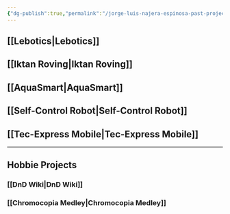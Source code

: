 ```yaml
---
{"dg-publish":true,"permalink":"/jorge-luis-najera-espinosa-past-projects/","tags":["gardenEntry"]}
---
```


## [[Lebotics\|Lebotics]]

## [[Iktan Roving\|Iktan Roving]]

## [[AquaSmart\|AquaSmart]]

## [[Self-Control Robot\|Self-Control Robot]]

## [[Tec-Express Mobile\|Tec-Express Mobile]]


---

## Hobbie Projects
 ### [[DnD Wiki\|DnD Wiki]]
 ### [[Chromocopia Medley\|Chromocopia Medley]]